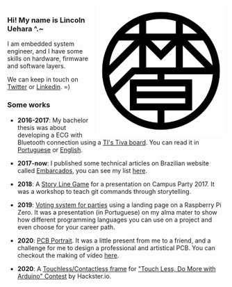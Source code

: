 <img src="/img/GitHubProfile.png" align="right" width="300">

### Hi! My name is Lincoln Uehara ^.~

I am embedded system engineer, and I have some skills on hardware, firmware and software layers. 

We can keep in touch on [Twitter](https://twitter.com/LincolnUehara) or [Linkedin](https://www.linkedin.com/in/lincoln-uehara/). =)

### Some works

* **2016-2017**: My bachelor thesis was about developing a ECG with Bluetooth connection using a [TI's Tiva board](https://www.ti.com/tool/EK-TM4C123GXL). You can read it in [Portuguese](https://repositorio.unesp.br/bitstream/handle/11449/155292/000881439.pdf) or [English](https://eventos.ufabc.edu.br/siimsps/files/id165.pdf).

* **2017-now**: I published some technical articles on Brazilian website called [Embarcados](https://www.embarcados.com.br/), you can see my list [here](https://www.embarcados.com.br/author/evertonuehara/).

* **2018**: A [Story Line Game](https://github.com/LincolnUehara/storylineGame) for a presentation on Campus Party 2017. It was a workshop to teach git commands through storytelling.

* **2019**: [Voting system for parties](https://github.com/LincolnUehara/dc-voting) using a landing page on a Raspberry Pi Zero. It was a presentation (in Portuguese) on my alma mater to show how different programming languages you can use on a project and even choose for your career path.

* **2020**: [PCB Portrait](https://www.hackster.io/lin_hara/pcb-portrait-aquarius-eca035). It was a little present from me to a friend, and a challenge for me to design a professional and artistical PCB. You can checkout the making of video [here](https://www.youtube.com/watch?v=2W8A3zgU_Mk).

* **2020**: A [Touchless/Contactless frame](https://www.hackster.io/lin_hara/touchless-frame-fd138e) for ["Touch Less, Do More
with Arduino" Contest](https://www.hackster.io/contests/touchlessdomore) by Hackster.io.
